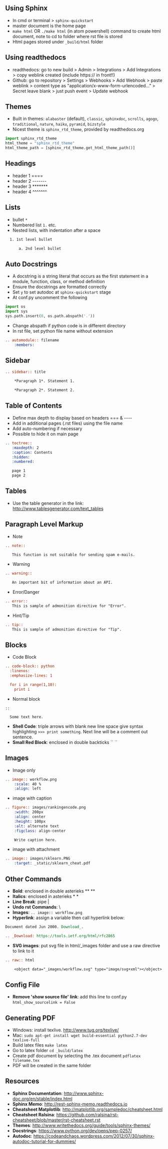 ## Using Sphinx
  * In cmd or terminal > `sphinx-quickstart`
  * master document is the home page
  * `make html` OR `./make html` (in atom powershell) command to create html document, note to cd to folder where rst file is stored
  * Html pages stored under `_build/html` folder

## Using readthedocs
  * readthedocs: go to new build > Admin > Integrations > Add Integrations > copy weblink created (include https:// in front!!)
  * Github: go to repository > Settings > Webhooks > Add Webhook > paste weblink > content type as "application/x-www-form-urlencoded..." > Secret leave blank > just push event > Update webhook

## Themes
  * Built in themes: `alabaster` (default), `classic`, `sphinxdoc`, `scrolls`, `agogo`, `traditional`, `nature`, `haiku`, `pyramid`, `bizstyle`
  * Nicest theme is `sphinx_rtd_theme`, provided by readthedocs.org

```python
import sphinx_rtd_theme
html_theme = "sphinx_rtd_theme"
html_theme_path = [sphinx_rtd_theme.get_html_theme_path()]
```

## Headings
  * header 1 ====
  * header 2 -------
  * header 3 \*\*\*\*\*\*\*
  * header 4 ^^^^^^^


## Lists
  * bullet `*`
  * Numbered list `1.` etc.
  * Nested lists, with indentation after a space

  ```restructuredtext
    1. 1st level bullet

        a. 2nd level bullet
  ```



## Auto Docstrings
  * A docstring is a string literal that occurs as the first statement in a module, function, class, or method definition
  * Ensure the docstrings are formatted correctly
  * Set `y` to set autodoc at `sphinx-quickstart` stage
  * At conf.py uncomment the following

```python
import os
import sys
sys.path.insert(0, os.path.abspath('.'))
```

  * Change abspath if python code is in different directory
  * In rst file, set python file name without extension

```restructuredtext
.. automodule:: filename
    :members:
```

## Sidebar
```restructuredtext
.. sidebar:: title

    *Paragraph 1*. Statement 1.

    *Paragraph 2*. Statement 2.
```

## Table of Contents
  * Define max depth to display based on headers === & ----
  * Add in additional pages (.rst files) using the file name
  * Add auto-numbering if necessary
  * Possible to hide it on main page

```restructuredtext
.. toctree::
   :maxdepth: 2
   :caption: Contents
   :hidden:
   :numbered:

   page 1
   page 2
```

## Tables
  * Use the table generator in the link: http://www.tablesgenerator.com/text_tables


## Paragraph Level Markup
  * Note
  ```restructuredtext
  .. note::

     This function is not suitable for sending spam e-mails.
  ```
  * Warning
  ```restructuredtext
  .. warning::

     An important bit of information about an API.
  ```
  * Error/Danger
  ```restructuredtext
  .. error::
     This is sample of admonition directive for "Error".
  ```
  * Hint/Tip
  ```restructuredtext
  .. tip::
     This is sample of admonition directive for "Tip".
  ```

## Blocks
  * Code Block
  ```restructuredtext
  .. code-block:: python
    :linenos:
    :emphasize-lines: 1

    for i in range(1,10):
      print i
  ```
  * Normal block
  ```
  ::

    Some text here.
  ```
  * __Shell Code__: triple arrows with blank new line space give syntax highlighting `>>> print something`. Next line will be a comment out sentence.
  * __Small Red Block__: enclosed in double backticks \`\` \`\`

## Images
  * Image only
  ```restructuredtext
  .. image:: workflow.png
      :scale: 40 %
      :align: left
  ```

  * image with caption

  ```restructuredtext
  .. figure:: images/rankingencode.png
      :width: 200px
      :align: center
      :height: 100px
      :alt: alternate text
      :figclass: align-center

      Write caption here.
  ```

  * image with attachment
  
  ```restructuredtext
  .. image:: images/sklearn.PNG
      :target: _static/sklearn_cheat.pdf
  ```

## Other Commands
  * __Bold__: enclosed in double asterieks ** **
  * __Italics__: enclosed in asterieks * *
  * __Line Break__: pipe |
  * __Undo rst Commands__: \
  * __Images__: `.. image:: workflow.png`
  * __Hyperlink__: assign a variable then call hyperlink below:
  ```restructuredtext
  Document dated Jun 2000. Download_.

  .. _Download: https://tools.ietf.org/html/rfc2865
  ```
  * __SVG images__: put svg file in html/_images folder and use a raw directive to link to it
  ```restructuredtext
  .. raw:: html

      <object data="_images/workflow.svg" type="image/svg+xml"></object>
  ```

## Config File
  * __Remove 'show source file' link__: add this line to conf.py `html_show_sourcelink = False`


## Generating PDF
  * Windows: install texlive. http://www.tug.org/texlive/
  * Mac: `sudo apt-get install wget build-essential python2.7-dev texlive-full`
  * Build latex files `make latex`
  * Go to latex folder `cd _build/latex`
  * Create pdf document by selecting the .tex document `pdflatex filename.tex`
  * PDF will be created in the same folder


## Resources
  * __Sphinx Documentation__: http://www.sphinx-doc.org/en/stable/index.html
  * __Sphinx Memo__: http://rest-sphinx-memo.readthedocs.io
  * __Cheatsheet Matplotlib__: http://matplotlib.org/sampledoc/cheatsheet.html
  * __Cheatsheet Ralsina__: https://github.com/ralsina/rst-cheatsheet/blob/master/rst-cheatsheet.rst
  * __Themes__: http://www.writethedocs.org/guide/tools/sphinx-themes/
  * __Docstrings__: https://www.python.org/dev/peps/pep-0257/
  * __Autodoc__: https://codeandchaos.wordpress.com/2012/07/30/sphinx-autodoc-tutorial-for-dummies/
